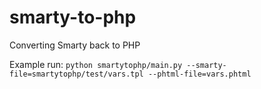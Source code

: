 smarty-to-php
=============

Converting Smarty back to PHP

Example run: `python smartytophp/main.py --smarty-file=smartytophp/test/vars.tpl --phtml-file=vars.phtml`
